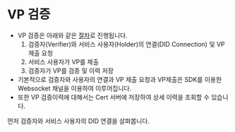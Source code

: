 # VP 검증

- VP 검증은 아래와 같은 [절차](../introduction/verify-flow.md)로 진행됩니다.
  1. 검증자(Verifier)와 서비스 사용자(Holder)의 연결(DID Connection) 및 VP 제출 요청
  2. 서비스 사용자가 VP를 제출
  3. 검증자가 VP를 검증 및 이력 저장
- 기본적으로 검증자와 사용자의 연결과 VP 제출 요청과 VP제출은 SDK를 이용한 Websocket 채널을 이용하여 이루어집니다.
- 또한 VP 검증이력에 대해서는 Cert 서버에 저장하여 상세 이력을 조회할 수 있습니다.

먼저 검증자와 서비스 사용자의 DID 연결을 살펴봅니다.
